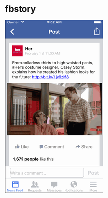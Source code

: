 fbstory
=======
![Alt text](https://raw.githubusercontent.com/shivajaini/fbstory/master/fbstory.gif "Optional title")
